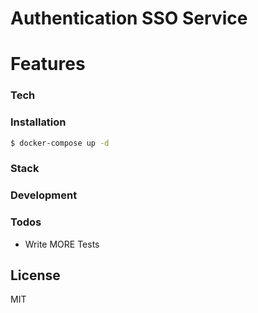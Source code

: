 # Authentication SSO Service

# Features

### Tech

### Installation

```sh
$ docker-compose up -d
```

### Stack

### Development

### Todos

 - Write MORE Tests

License
----

MIT

